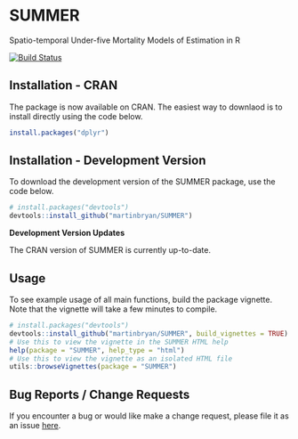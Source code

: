 # SUMMER
Spatio-temporal Under-five Mortality Models of Estimation in R

[![Build Status](https://travis-ci.org/martinbryan/SUMMER.svg?branch=master)](https://travis-ci.org/martinbryan/SUMMER)

## Installation - CRAN

The package is now available on CRAN. The easiest way to downlaod is to install directly using the code below.

``` r 
install.packages("dplyr")
```

## Installation - Development Version

To download the development version of the SUMMER package, use the code below.

``` r
# install.packages("devtools")
devtools::install_github("martinbryan/SUMMER")
```

**Development Version Updates**

The CRAN version of SUMMER is currently up-to-date.

## Usage
To see example usage of all main functions, build the package vignette. Note that the vignette will take a few minutes to compile.

``` r
# install.packages("devtools")
devtools::install_github("martinbryan/SUMMER", build_vignettes = TRUE)
# Use this to view the vignette in the SUMMER HTML help
help(package = "SUMMER", help_type = "html")
# Use this to view the vignette as an isolated HTML file
utils::browseVignettes(package = "SUMMER")
```

## Bug Reports / Change Requests
If you encounter a bug or would like make a change request, please file it as an issue [here](https://github.com/martinbryan/SUMMER/issues).
